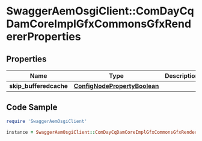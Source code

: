 # SwaggerAemOsgiClient::ComDayCqDamCoreImplGfxCommonsGfxRendererProperties

## Properties

Name | Type | Description | Notes
------------ | ------------- | ------------- | -------------
**skip_bufferedcache** | [**ConfigNodePropertyBoolean**](ConfigNodePropertyBoolean.md) |  | [optional] 

## Code Sample

```ruby
require 'SwaggerAemOsgiClient'

instance = SwaggerAemOsgiClient::ComDayCqDamCoreImplGfxCommonsGfxRendererProperties.new(skip_bufferedcache: null)
```



